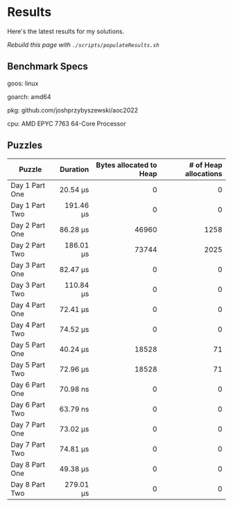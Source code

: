 # Results

Here's the latest results for my solutions.

_Rebuild this page with `./scripts/populateResults.sh`_

## Benchmark Specs

goos: linux

goarch: amd64

pkg: github.com/joshprzybyszewski/aoc2022

cpu: AMD EPYC 7763 64-Core Processor                


## Puzzles

|Puzzle|Duration|Bytes allocated to Heap|# of Heap allocations|
|-|-:|-:|-:|
|Day 1 Part One|20.54 µs|0|0|
|Day 1 Part Two|191.46 µs|0|0|
|Day 2 Part One|86.28 µs|46960|1258|
|Day 2 Part Two|186.01 µs|73744|2025|
|Day 3 Part One|82.47 µs|0|0|
|Day 3 Part Two|110.84 µs|0|0|
|Day 4 Part One|72.41 µs|0|0|
|Day 4 Part Two|74.52 µs|0|0|
|Day 5 Part One|40.24 µs|18528|71|
|Day 5 Part Two|72.96 µs|18528|71|
|Day 6 Part One|70.98 ns|0|0|
|Day 6 Part Two|63.79 ns|0|0|
|Day 7 Part One|73.02 µs|0|0|
|Day 7 Part Two|74.81 µs|0|0|
|Day 8 Part One|49.38 µs|0|0|
|Day 8 Part Two|279.01 µs|0|0|
